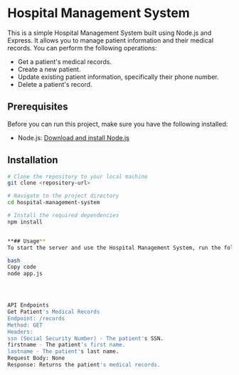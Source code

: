 # Hospital Management System

This is a simple Hospital Management System built using Node.js and Express. It allows you to manage patient information and their medical records. You can perform the following operations:

- Get a patient's medical records.
- Create a new patient.
- Update existing patient information, specifically their phone number.
- Delete a patient's record.

## Prerequisites

Before you can run this project, make sure you have the following installed:

- Node.js: [Download and install Node.js](https://nodejs.org/)

## Installation

```bash
# Clone the repository to your local machine
git clone <repository-url>

# Navigate to the project directory
cd hospital-management-system

# Install the required dependencies
npm install


**## Usage**
To start the server and use the Hospital Management System, run the following command:

bash
Copy code
node app.js




API Endpoints
Get Patient's Medical Records
Endpoint: /records
Method: GET
Headers:
ssn (Social Security Number) - The patient's SSN.
firstname - The patient's first name.
lastname - The patient's last name.
Request Body: None
Response: Returns the patient's medical records.
